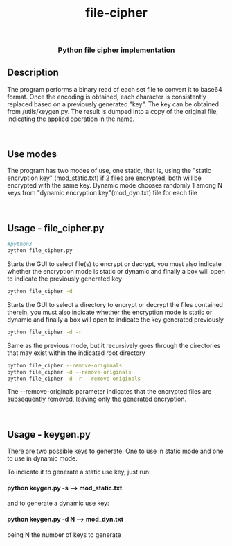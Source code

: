<h1 align="center">
  file-cipher
</h1>
<br/>
<h3 align="center">
  Python file cipher implementation
</h3>

## Description

The program performs a binary read of each set file to convert it to base64 format. Once the encoding is obtained, each character is consistently replaced based on a previously generated "key". The key can be obtained from /utils/keygen.py. The result is dumped into a copy of the original file, indicating the applied operation in the name.

<br/>

## Use modes
The program has two modes of use, one static, that is, using the "static encryption key" (mod_static.txt) if 2 files are encrypted, both will be encrypted with the same key.
Dynamic mode chooses randomly 1 among N keys from "dynamic encryption key"(mod_dyn.txt) file  for each file

<br/>

## Usage - file_cipher.py

```bash
#python3
python file_cipher.py
```

Starts the GUI to select file(s) to encrypt or decrypt, you must also indicate whether the encryption mode is static or dynamic and finally a box will open to indicate the previously generated key

```bash
python file_cipher -d
```

Starts the GUI to select a directory to encrypt or decrypt the files contained therein, you must also indicate whether the encryption mode is static or dynamic and finally a box will open to indicate the key generated previously

```bash
python file_cipher -d -r
```

Same as the previous mode, but it recursively goes through the directories that may exist within the indicated root directory

```bash
python file_cipher --remove-originals
python file_cipher -d --remove-originals
python file_cipher -d -r --remove-originals
```
The --remove-originals parameter indicates that the encrypted files are subsequently removed, leaving only the generated encryption.

<br/>

## Usage - keygen.py

There are two possible keys to generate. One to use in static mode and one to use in dynamic mode.

To indicate it to generate a static use key, just run:
#### python keygen.py -s   -->  mod_static.txt

and to generate a dynamic use key: 
#### python keygen.py -d N   -->  mod_dyn.txt
being N the number of keys to generate
